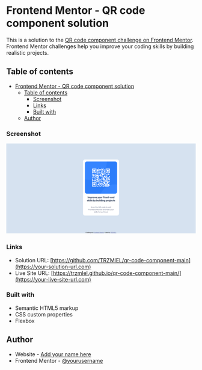 # Frontend Mentor - QR code component solution

This is a solution to the [QR code component challenge on Frontend Mentor](https://www.frontendmentor.io/challenges/qr-code-component-iux_sIO_H). Frontend Mentor challenges help you improve your coding skills by building realistic projects. 

## Table of contents

- [Frontend Mentor - QR code component solution](#frontend-mentor---qr-code-component-solution)
  - [Table of contents](#table-of-contents)
    - [Screenshot](#screenshot)
    - [Links](#links)
    - [Built with](#built-with)
  - [Author](#author)

### Screenshot

![](./images/Opera%20Zrzut%20ekranu_2023-09-17_181040_127.0.0.1.png)

### Links

- Solution URL: [https://github.com/TRZMlEL/qr-code-component-main](https://your-solution-url.com)
- Live Site URL: [https://trzmlel.github.io/qr-code-component-main/](https://your-live-site-url.com)

### Built with

- Semantic HTML5 markup
- CSS custom properties
- Flexbox

## Author

- Website - [Add your name here](https://trzmlel.github.io/trzmiel/)
- Frontend Mentor - [@yourusername](https://www.frontendmentor.io/profile/TRZMlEL)

